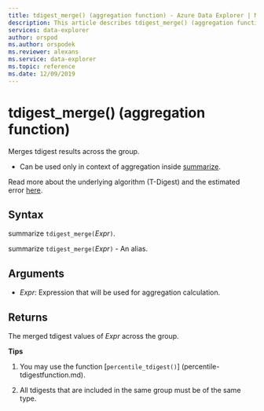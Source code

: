 ```yaml
---
title: tdigest_merge() (aggregation function) - Azure Data Explorer | Microsoft Docs
description: This article describes tdigest_merge() (aggregation function) in Azure Data Explorer.
services: data-explorer
author: orspod
ms.author: orspodek
ms.reviewer: alexans
ms.service: data-explorer
ms.topic: reference
ms.date: 12/09/2019
---
```

# tdigest_merge() (aggregation function)

Merges tdigest results across the group. 

* Can be used only in context of aggregation inside [summarize](summarizeoperator.md).

Read more about the underlying algorithm (T-Digest) and the estimated error [here](percentiles-aggfunction.md#estimation-error-in-percentiles).

## Syntax

summarize `tdigest_merge(`*Expr*`)`.

summarize `tdigest_merge(`*Expr*`)` - An alias.

## Arguments

* *Expr*: Expression that will be used for aggregation calculation. 

## Returns

The merged tdigest values of *Expr* across the group.
 

**Tips**

1) You may use the function [`percentile_tdigest()`] (percentile-tdigestfunction.md).

2) All tdigests that are included in the same group must be of the same type.